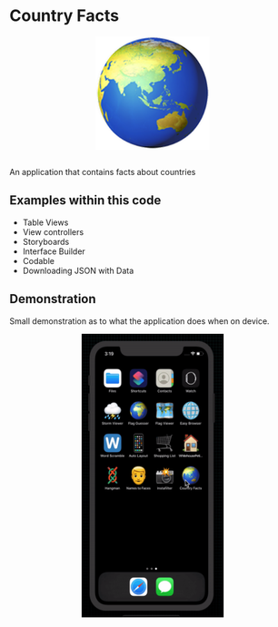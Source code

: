 # Country Facts
<p align="center">
  <img src="demo/app-icon.png " alt="Country Facts application icon"
	  title="Country Facts application icon" align="center" width="200" height="200" />
</p>
</br>
An application that contains facts about countries

## Examples within this code
- Table Views
- View controllers
- Storyboards
- Interface Builder
- Codable
- Downloading JSON with Data

## Demonstration
Small demonstration as to what the application does when on device.
</br>
<p align="center">
<img src="demo/country-facts.gif" alt="Application demonstration"
    title="Country Facts demonstration" width="250" height="500" />
</p>

